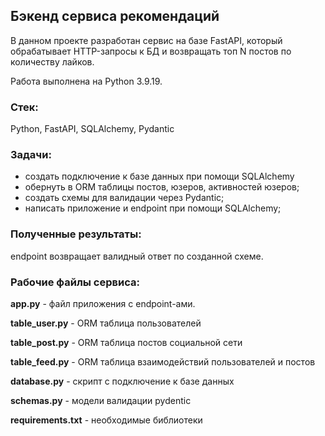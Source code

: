 ## Бэкенд сервиса рекомендаций
В данном проекте разработан сервис на базе FastAPI, который обрабатывает HTTP-запросы к БД и возвращать топ N постов по количеству лайков.

Работа выполнена на Python 3.9.19.

### Стек:
Python, FastAPI, SQLAlchemy, Pydantic

### Задачи: 
- создать подключение к базе данных при помощи SQLAlchemy
- обернуть в ORM таблицы постов, юзеров, активностей юзеров;
- создать схемы для валидации через Pydantic;
- написать приложение и endpoint при помощи SQLAlchemy;

### Полученные результаты:
endpoint возвращает валидный ответ по созданной схеме.

### Рабочие файлы сервиса:
**app.py** - файл приложения с endpoint-ами.

**table_user.py** - ORM таблица пользователей

**table_post.py** - ORM таблица постов социальной сети

**table_feed.py** - ORM таблица взаимодействий пользователей и постов

**database.py** - скрипт с подключение к базе данных

**schemas.py** - модели валидации pydentic

**requirements.txt** - необходимые библиотеки